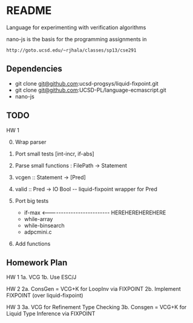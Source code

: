 README
=======

Language for experimenting with verification algorithms

nano-js is the basis for the programming assignments in 

    http://goto.ucsd.edu/~rjhala/classes/sp13/cse291

Dependencies
------------

* git clone git@github.com:ucsd-progsys/liquid-fixpoint.git 
* git clone git@github.com:UCSD-PL/language-ecmascript.git
* nano-js


TODO
----

HW 1            

0. Wrap parser
1. Port small tests [int-incr, if-abs]
2. Parse small functions : FilePath -> Statement
3. vcgen :: Statement -> [Pred]                     
4. valid :: Pred -> IO Bool     -- liquid-fixpoint wrapper for Pred

5. Port big tests
    - if-max            <------------------------- HEREHEREHEREHERE
    - while-array
    - while-binsearch
    - adpcmini.c

6. Add functions

Homework Plan
-------------

HW 1
1a. VCG 
1b. Use ESC/J

HW 2
2a. ConsGen = VCG+K for LoopInv via FIXPOINT
2b. Implement FIXPOINT (over liquid-fixpoint)

HW 3
3a. VCG for Refinement Type Checking
3b. Consgen = VCG+K for Liquid Type Inference via FIXPOINT

